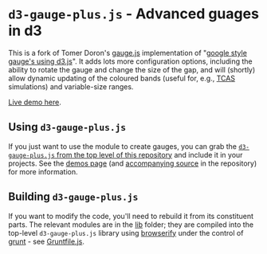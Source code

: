 # `d3-gauge-plus.js` - Advanced guages in d3

This is a fork of Tomer Doron's [gauge.js](https://gist.github.com/tomerd/1499279) implementation of "[google style gauge's using d3.js](http://tomerdoron.blogspot.co.uk/2011/12/google-style-gauges-using-d3js.html)".  It adds lots more configuration options, including the ability to rotate the gauge and change the size of the gap, and will (shortly) allow dynamic updating of the coloured bands (useful for, e.g., [TCAS](http://en.wikipedia.org/wiki/Traffic_collision_avoidance_system) simulations) and variable-size ranges.

[Live demo here](http://gimbo.github.io/d3-gauge-plus/demo/).

## Using `d3-gauge-plus.js`

If you just want to use the module to create gauges, you can grab the [`d3-gauge-plus.js` from the top level of this repository](https://github.com/gimbo/d3-gauge-plus/blob/master/d3-gauge-plus.js) and include it in your projects.  See the [demos page](http://gimbo.github.io/d3-gauge-plus/demo/) (and [accompanying source](https://github.com/gimbo/d3-gauge-plus/tree/master/demo) in the repository) for more information.

## Building `d3-gauge-plus.js`

If you want to modify the code, you'll need to rebuild it from its constituent parts.  The relevant modules are in the [lib](https://github.com/gimbo/d3-gauge-plus/tree/master/lib) folder; they are compiled into the top-level `d3-gauge-plus.js` library using [browserify](http://browserify.org/) under the control of [grunt](http://gruntjs.com/) - see [Gruntfile.js](https://github.com/gimbo/d3-gauge-plus/blob/master/Gruntfile.js).
